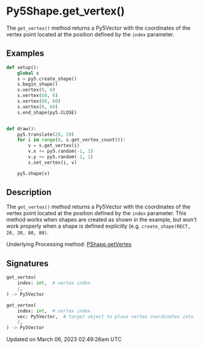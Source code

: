 # Py5Shape.get_vertex()

The `get_vertex()` method returns a Py5Vector with the coordinates of the vertex point located at the position defined by the `index` parameter.

## Examples

<div class="example-table">

<div class="example-row"><div class="example-cell-image">

</div><div class="example-cell-code">

```python
def setup():
    global s
    s = py5.create_shape()
    s.begin_shape()
    s.vertex(0, 0)
    s.vertex(60, 0)
    s.vertex(60, 60)
    s.vertex(0, 60)
    s.end_shape(py5.CLOSE)


def draw():
    py5.translate(20, 20)
    for i in range(0, s.get_vertex_count()):
        v = s.get_vertex(i)
        v.x += py5.random(-1, 1)
        v.y += py5.random(-1, 1)
        s.set_vertex(i, v)

    py5.shape(s)
```

</div></div>

</div>

## Description

The `get_vertex()` method returns a Py5Vector with the coordinates of the vertex point located at the position defined by the `index` parameter. This method works when shapes are created as shown in the example, but won't work properly when a shape is defined explicitly (e.g. `create_shape(RECT, 20, 20, 80, 80)`.

Underlying Processing method: [PShape.getVertex](https://processing.org/reference/PShape_getVertex_.html)

## Signatures

```python
get_vertex(
    index: int,  # vertex index
    /,
) -> Py5Vector

get_vertex(
    index: int,  # vertex index
    vec: Py5Vector,  # target object to place vertex coordinates into
    /,
) -> Py5Vector
```

Updated on March 06, 2023 02:49:26am UTC
